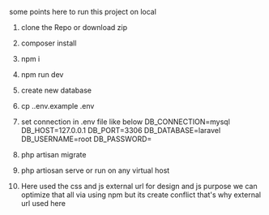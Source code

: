 some points here to run this project on local

1. clone the Repo or download zip
2. composer install
3. npm i
4. npm run dev
5. create new database
6. cp .\.env.example .env
7. set connection in .env file  like below
        DB_CONNECTION=mysql
        DB_HOST=127.0.0.1
        DB_PORT=3306
        DB_DATABASE=laravel
        DB_USERNAME=root
        DB_PASSWORD=
8. php artisan migrate
9. php artiosan serve or run on any virtual host

10. Here used the css and js external url for design and js purpose we can optimize that all via using npm but its create conflict that's why external url used here 
